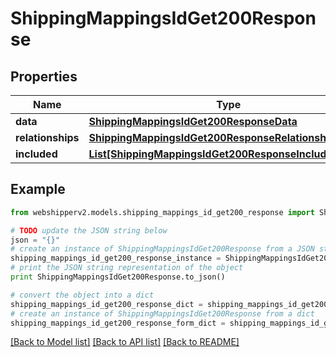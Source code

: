 # ShippingMappingsIdGet200Response


## Properties
Name | Type | Description | Notes
------------ | ------------- | ------------- | -------------
**data** | [**ShippingMappingsIdGet200ResponseData**](ShippingMappingsIdGet200ResponseData.md) |  | [optional] 
**relationships** | [**ShippingMappingsIdGet200ResponseRelationships**](ShippingMappingsIdGet200ResponseRelationships.md) |  | [optional] 
**included** | [**List[ShippingMappingsIdGet200ResponseIncludedInner]**](ShippingMappingsIdGet200ResponseIncludedInner.md) |  | [optional] 

## Example

```python
from webshipperv2.models.shipping_mappings_id_get200_response import ShippingMappingsIdGet200Response

# TODO update the JSON string below
json = "{}"
# create an instance of ShippingMappingsIdGet200Response from a JSON string
shipping_mappings_id_get200_response_instance = ShippingMappingsIdGet200Response.from_json(json)
# print the JSON string representation of the object
print ShippingMappingsIdGet200Response.to_json()

# convert the object into a dict
shipping_mappings_id_get200_response_dict = shipping_mappings_id_get200_response_instance.to_dict()
# create an instance of ShippingMappingsIdGet200Response from a dict
shipping_mappings_id_get200_response_form_dict = shipping_mappings_id_get200_response.from_dict(shipping_mappings_id_get200_response_dict)
```
[[Back to Model list]](../README.md#documentation-for-models) [[Back to API list]](../README.md#documentation-for-api-endpoints) [[Back to README]](../README.md)


